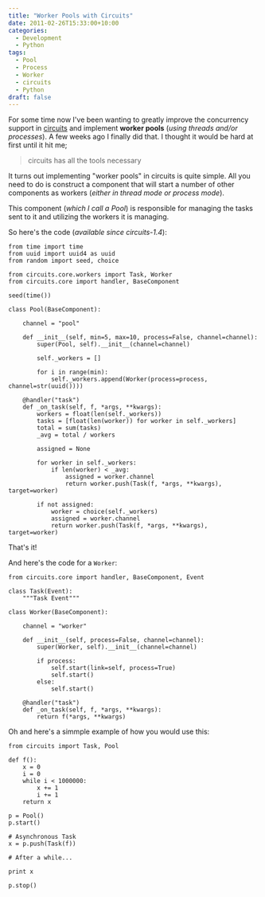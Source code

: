 ```yaml
---
title: "Worker Pools with Circuits"
date: 2011-02-26T15:33:00+10:00
categories:
  - Development
  - Python
tags:
  - Pool
  - Process
  - Worker
  - circuits
  - Python
draft: false
---
```


For some time now I've been wanting to greatly improve the concurrency support
in [circuits](https://bitbucket.org/prologic/circuits) and implement
**worker pools** (*using threads and/or processes*). A few weeks ago I
finally did that. I thought it would be hard at first until it hit me;

> circuits has all the tools necessary

It turns out implementing "worker pools" in circuits is quite simple.
All you need to do is construct a component that will start a number of
other components as workers (*either in thread mode or process mode*).

This component (*which I call a Pool*) is responsible for managing the tasks
sent to it and utilizing the workers it is managing.

So here's the code (*available since circuits-1.4*):

```#!python
from time import time
from uuid import uuid4 as uuid
from random import seed, choice

from circuits.core.workers import Task, Worker
from circuits.core import handler, BaseComponent

seed(time())

class Pool(BaseComponent):

    channel = "pool"

    def __init__(self, min=5, max=10, process=False, channel=channel):
        super(Pool, self).__init__(channel=channel)

        self._workers = []

        for i in range(min):
            self._workers.append(Worker(process=process, channel=str(uuid())))

    @handler("task")
    def _on_task(self, f, *args, **kwargs):
        workers = float(len(self._workers))
        tasks = [float(len(worker)) for worker in self._workers]
        total = sum(tasks)
        _avg = total / workers

        assigned = None

        for worker in self._workers:
            if len(worker) < _avg:
                assigned = worker.channel
                return worker.push(Task(f, *args, **kwargs), target=worker)

        if not assigned:
            worker = choice(self._workers)
            assigned = worker.channel
            return worker.push(Task(f, *args, **kwargs), target=worker)
```

That's it!

And here's the code for a `Worker`:

```#!python
from circuits.core import handler, BaseComponent, Event

class Task(Event):
    """Task Event"""

class Worker(BaseComponent):

    channel = "worker"

    def __init__(self, process=False, channel=channel):
        super(Worker, self).__init__(channel=channel)

        if process:
            self.start(link=self, process=True)
            self.start()
        else:
            self.start()

    @handler("task")
    def _on_task(self, f, *args, **kwargs):
        return f(*args, **kwargs)
```

Oh and here's a simmple example of how you would use this:

```#!python
from circuits import Task, Pool

def f():
    x = 0
    i = 0
    while i < 1000000:
        x += 1
        i += 1
    return x

p = Pool()
p.start()

# Asynchronous Task
x = p.push(Task(f))

# After a while...

print x

p.stop()
```
